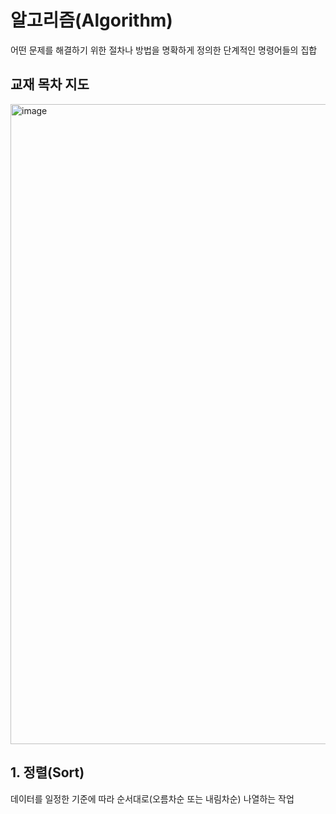 # 알고리즘(Algorithm)
어떤 문제를 해결하기 위한 절차나 방법을 명확하게 정의한 단계적인 명령어들의 집합

## 교재 목차 지도
<img width="1536" height="1024" alt="image" src="https://github.com/user-attachments/assets/0afd0ebc-098c-4e74-b525-67ab1e68849d" />

## 1. 정렬(Sort)
데이터를 일정한 기준에 따라 순서대로(오름차순 또는 내림차순) 나열하는 작업
